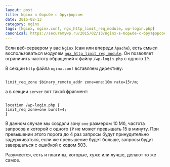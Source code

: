 ```yaml
---
layout: post
title: Nginx в борьбе с брутфорсом
date: 2015-02-13
category: nginx
tags: [Nginx, nginx.conf, ngx_http_limit_req_module, wp-login.php]
canonical: https://securemywp.ru/2015/02/13/nginx-в-борьбе-с-брутфорсом/
---
```


Если веб-сервером у вас <code>Nginx</code> (сам или впереди <code>Apache</code>), есть смысл воспользоваться модулем <code>[ngx_http_limit_req_module](http://nginx.org/ru/docs/http/ngx_http_limit_req_module.html)</code>. Он позволяет ограничить частоту обращений к файлу <code>/wp-login.php</code> с одного <code>IP</code>.

В секции <code>http</code> файла <code>nginx.conf</code> вставляем директиву:
<pre><code>
limit_req_zone $binary_remote_addr zone=one:10m rate=15r/m;
</code></pre>
а в секции <code>server</code> вот такой фрагмент:
<pre><code>
location /wp-login.php {
limit_req zone=one burst=4;
}
</code></pre>

В данном случае мы создали зону <code>one</code> размером 10 Мб, частота запросов к которой с одного <code>IP</code> не может превышать 15 в минуту. При превышении этого порога до 4 раз запросы будут принудительно задерживаться, если же превышение будет больше, запросы будут завершаться с ошибкой с кодом 503.

Разумеется, есть и плагины, которые, хуже или лучше, делают то же самое.
